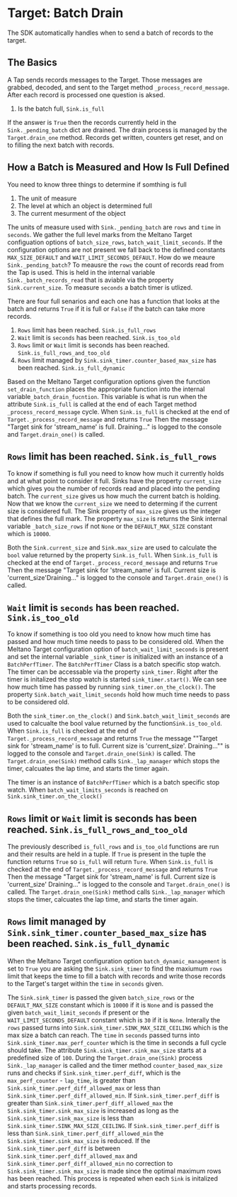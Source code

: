 # Target: Batch Drain

The SDK automatically handles when to send a batch of records to the target.

## The Basics

A Tap sends records messages to the Target.  Those messages are grabbed, decoded, and sent to the Target method `_process_record_message`.  After each record is processed one question is aksed.

1. Is the batch full, `Sink.is_full`

If the answer is `True` then the records currently held in the `Sink._pending_batch` dict are drained.  The drain process is managed by the `Target.drain_one` method.  Records get written, counters get reset, and on to filling the next batch with records.

## How a Batch is Measured and How Is Full Defined

You need to know three things to determine if somthing is full

1. The unit of measure
2. The level at which an object is determined full
3. The current mesurment of the object

The units of measure used with `Sink._pending_batch` are `rows` and `time` in `seconds`.  We gather the full level marks from the Meltano Target configuation options of `batch_size_rows`, `batch_wait_limit_seconds`.  If the configuration options are not present we fall back to the defined constants `MAX_SIZE_DEFAULT` and `WAIT_LIMIT_SECONDS_DEFAULT`.  How do we meaure `Sink._pending_batch`?  To meausre the `rows` the count of records read from the Tap is used.  This is held in the internal variable `Sink._batch_records_read` that is aviable via the property `Sink.current_size`. To measure `seconds` a batch timer is utlized.

There are four full senarios and each one has a function that looks at the batch and returns `True` if it is full or `False` if the batch can take more records.

1. `Rows` limit has been reached. `Sink.is_full_rows`
2. `Wait` limit is `seconds` has been reached. `Sink.is_too_old`
3. `Rows` limit or `Wait` limit is seconds has been reached. `Sink.is_full_rows_and_too_old`
4. `Rows` limit managed by `Sink.sink_timer.counter_based_max_size` has been reached. `Sink.is_full_dynamic`

Based on the Meltano Target configuration options given the function `set_drain_function` places the appropriate function into the internal variable`_batch_drain_fucntion`.  This variable is what is run when the attribute `Sink.is_full` is called at the end of each Target method `_process_record_message` cycle. When `Sink.is_full` is checked at the end of `Target._process_record_message` and returns `True` Then the message "Target sink for 'stream_name' is full. Draining..." is logged to the console and `Target.drain_one()` is called.

## `Rows` limit has been reached. `Sink.is_full_rows`

To know if something is full you need to know how much it currently holds and at what point to consider it full.  Sinks have the property `current_size` which gives you the number of records read and placed into the pending batch. The `current_size` gives us how much the current batch is holding.  Now that we know the `current_size` we need to determing if the current size is considered full.  The Sink property of `max_size` gives us the integer that defines the full mark. The property `max_size` is returns the Sink internal variable `_batch_size_rows` if not `None` or the `DEFAULT_MAX_SIZE` constant which is `10000`.

Both the `Sink.current_size` and `Sink.max_size` are used to calculate the `bool` value returned by the property `Sink.is_full`.  When `Sink.is_full` is checked at the end of `Target._process_record_message` and returns `True` Then the message "Target sink for 'stream_name' is full.  Current size is 'current_size'Draining..." is logged to the console and `Target.drain_one()` is called.

## `Wait` limit is `seconds` has been reached. `Sink.is_too_old`

To know if something is too old you need to know how much time has passed and how much time needs to pass to be considered old.  When the Meltano Target configuration option of `batch_wait_limit_seconds` is present and set the internal variable `_sink_timer` is initialized with an instance of a `BatchPerfTimer`.  The `BatchPerfTimer` Class is a batch specific stop watch.  The timer can be accessable via the property `sink_timer`.  Right after the timer is initalized the stop watch is started `sink_timer.start()`.  We can see how much time has passed by running `sink_timer.on_the_clock()`.  The property `Sink.batch_wait_limit_seconds` hold how much time needs to pass to be considered old.

Both the `sink_timer.on_the_clock()` and `Sink.batch_wait_limit_seconds` are used to calcualte the bool value returned by the function`Sink.is_too_old`.  When `Sink.is_full` is checked at the end of `Target._process_record_message` and returns `True` the message ""Target sink for 'stream_name' is to full. Current size is 'current_size'. Draining..."" is logged to the console and `Target.drain_one(Sink)` is called.  The `Target.drain_one(Sink)` method calls `Sink._lap_manager` which stops the timer, calcuates the lap time, and starts the timer again.

The timer is an instance of `BatchPerfTimer` which is a batch specific stop watch.  When `batch_wait_limits_seconds` is reached on `Sink.sink_timer.on_the_clock()`

## `Rows` limit or `Wait` limit is seconds has been reached. `Sink.is_full_rows_and_too_old`

The previously described `is_full_rows` and `is_too_old` functions are run and their results are held in a tuple.  If `True` is present in the tuple the function returns `True` so `is_full` will return `Ture`.  When `Sink.is_full` is checked at the end of `Target._process_record_message` and returns `True` Then the message "Target sink for 'stream_name' is full.  Current size is 'current_size' Draining..." is logged to the console and `Target.drain_one()` is called.  The `Target.drain_one(Sink)` method calls `Sink._lap_manager` which stops the timer, calcuates the lap time, and starts the timer again.

## `Rows` limit managed by `Sink.sink_timer.counter_based_max_size` has been reached. `Sink.is_full_dynamic`

When the Meltano Target configuration option `batch_dynamic_management` is set to `True` you are asking the `Sink.sink_timer` to find the maxiumum `rows` limit that keeps the time to fill a batch with records and write those records to the Target's target within the `time` in `seconds` given.

The `Sink.sink_timer` is passed the given `batch_size_rows` or the `DEFAULT_MAX_SIZE` constant which is `10000` if it is `None` and is passed the given `batch_wait_limit_seconds` if present or the `WAIT_LIMIT_SECONDS_DEFAULT` constant which is `30` if it is `None`.  Interally the `rows` passed turns into `Sink.sink_timer.SINK_MAX_SIZE_CEILING` which is the max size a batch can reach.  The `time` in `seconds` passed turns into `Sink.sink_timer.max_perf_counter` which is the time in seconds a full cycle should take.  The attribute `Sink.sink_timer.sink_max_size` starts at a predefined size of `100`.  During the `Target.drain_one(Sink)` process `Sink._lap_manager` is called and the timer method `counter_based_max_size` runs and checks if `Sink.sink_timer.perf_diff`, which is the `max_perf_counter` - `lap_time`, is greater than `Sink.sink_timer.perf_diff_allowed_max` or less than `Sink.sink_timer.perf_diff_allowed_min`.  If `Sink.sink_timer.perf_diff` is greater than `Sink.sink_timer.perf_diff_allowed_max` the `Sink.sink_timer.sink_max_size` is increased as long as the `Sink.sink_timer.sink_max_size` is less than `Sink.sink_timer.SINK_MAX_SIZE_CEILING`. If `Sink.sink_timer.perf_diff` is less than `Sink.sink_timer.perf_diff_allowed_min` the `Sink.sink_timer.sink_max_size` is reduced.  If the `Sink.sink_timer.perf_diff` is between `Sink.sink_timer.perf_diff_allowed_max` and `Sink.sink_timer.perf_diff_allowed_min` no correction to `Sink.sink_timer.sink_max_size` is made since the optimal maximum rows has been reached.  This process is repeated when each `Sink` is initalized and starts processing records.